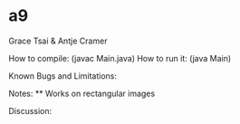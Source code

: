 # a9
Grace Tsai & Antje Cramer

How to compile:  (javac Main.java)
How to run it: (java Main)

Known Bugs and Limitations: 

Notes:
** Works on rectangular images

Discussion:
